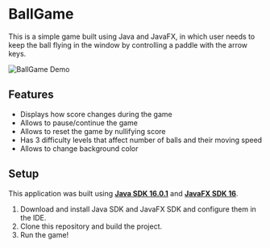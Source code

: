 BallGame
========

This is a simple game built using Java and JavaFX, in which user needs to keep the ball flying in the window by 
controlling a paddle with the arrow keys. 

![BallGame Demo](https://media.giphy.com/media/CuUVLTJJ9evjXfCa4e/giphy.gif)

## Features

- Displays how score changes during the game
- Allows to pause/continue the game
- Allows to reset the game by nullifying score
- Has 3 difficulty levels that affect number of balls and their moving speed
- Allows to change background color 

## Setup

This application was built using [**Java SDK 16.0.1**](https://www.oracle.com/java/technologies/downloads/) and [**JavaFX SDK 16**](https://gluonhq.com/products/javafx/).

1. Download and install Java SDK and JavaFX SDK and configure them in the IDE. 
2. Clone this repository and build the project. 
3. Run the game!
